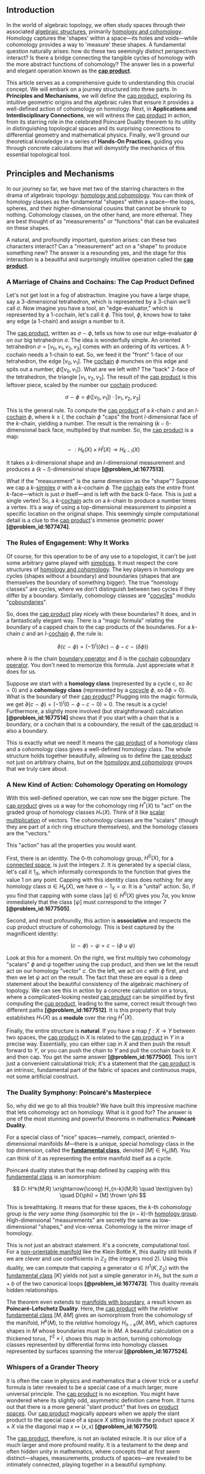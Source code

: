 ## Introduction
In the world of algebraic topology, we often study spaces through their associated [algebraic structures](@article_id:138965), primarily [homology and cohomology](@article_id:159579). Homology captures the 'shapes' within a space—its holes and voids—while cohomology provides a way to 'measure' these shapes. A fundamental question naturally arises: how do these two seemingly distinct perspectives interact? Is there a bridge connecting the tangible cycles of homology with the more abstract functions of cohomology? The answer lies in a powerful and elegant operation known as the **[cap product](@article_id:158231)**.

This article serves as a comprehensive guide to understanding this crucial concept. We will embark on a journey structured into three parts. In **Principles and Mechanisms**, we will define the [cap product](@article_id:158231), exploring its intuitive geometric origins and the algebraic rules that ensure it provides a well-defined action of cohomology on homology. Next, in **Applications and Interdisciplinary Connections**, we will witness the [cap product](@article_id:158231) in action, from its starring role in the celebrated Poincaré Duality theorem to its utility in distinguishing topological spaces and its surprising connections to differential geometry and mathematical physics. Finally, we'll ground our theoretical knowledge in a series of **Hands-On Practices**, guiding you through concrete calculations that will demystify the mechanics of this essential topological tool.

## Principles and Mechanisms

In our journey so far, we have met two of the starring characters in the drama of algebraic topology: [homology and cohomology](@article_id:159579). You can think of homology classes as the fundamental "shapes" within a space—the loops, spheres, and their higher-dimensional cousins that cannot be shrunk to nothing. Cohomology classes, on the other hand, are more ethereal. They are best thought of as "measurements" or "functions" that can be evaluated on these shapes.

A natural, and profoundly important, question arises: can these two characters interact? Can a "measurement" act on a "shape" to produce something new? The answer is a resounding yes, and the stage for this interaction is a beautiful and surprisingly intuitive operation called the **[cap product](@article_id:158231)**.

### A Marriage of Chains and Cochains: The Cap Product Defined

Let's not get lost in a fog of abstraction. Imagine you have a large shape, say a 3-dimensional tetrahedron, which is represented by a 3-chain we'll call $\sigma$. Now imagine you have a tool, an "edge-evaluator," which is represented by a 1-cochain, let's call it $\phi$. This tool, $\phi$, knows how to take any edge (a 1-chain) and assign a number to it.

The [cap product](@article_id:158231), written as $\sigma \frown \phi$, tells us how to use our edge-evaluator $\phi$ on our big tetrahedron $\sigma$. The idea is wonderfully simple. An oriented tetrahedron $\sigma = [v_0, v_1, v_2, v_3]$ comes with an ordering of its vertices. A 1-cochain needs a 1-chain to eat. So, we feed it the "front" 1-face of our tetrahedron, the edge $[v_0, v_1]$. The [cochain](@article_id:275311) $\phi$ munches on this edge and spits out a number, $\phi([v_0, v_1])$. What are we left with? The "back" 2-face of the tetrahedron, the triangle $[v_1, v_2, v_3]$. The result of the [cap product](@article_id:158231) is this leftover piece, scaled by the number our [cochain](@article_id:275311) produced:

$$
\sigma \frown \phi = \phi([v_0, v_1]) \cdot [v_1, v_2, v_3]
$$

This is the general rule. To compute the [cap product](@article_id:158231) of a $k$-chain $c$ and an $l$-[cochain](@article_id:275311) $\phi$, where $k \ge l$, the cochain $\phi$ "caps" the front $l$-dimensional face of the $k$-chain, yielding a number. The result is the remaining $(k-l)$-dimensional back face, multiplied by that number. So, the [cap product](@article_id:158231) is a map:

$$
\frown: H_k(X) \times H^l(X) \to H_{k-l}(X)
$$

It takes a $k$-dimensional shape and an $l$-dimensional measurement and produces a $(k-l)$-dimensional shape **[@problem_id:1677513]**.

What if the "measurement" is the same dimension as the "shape"? Suppose we cap a $k$-[simplex](@article_id:270129) $\sigma$ with a $k$-cochain $\phi$. The [cochain](@article_id:275311) eats the *entire* front $k$-face—which is just $\sigma$ itself—and is left with the back 0-face. This is just a single vertex! So, a $k$-[cochain](@article_id:275311) acts on a $k$-chain to produce a number times a vertex. It’s a way of using a top-dimensional measurement to pinpoint a specific location on the original shape. This seemingly simple computational detail is a clue to the [cap product](@article_id:158231)'s immense geometric power **[@problem_id:1677474]**.

### The Rules of Engagement: Why It Works

Of course, for this operation to be of any use to a topologist, it can't be just some arbitrary game played with [simplices](@article_id:264387). It must respect the core structures of [homology and cohomology](@article_id:159579). The key players in homology are cycles (shapes without a boundary) and boundaries (shapes that are themselves the boundary of something bigger). The true "homology classes" are cycles, where we don't distinguish between two cycles if they differ by a boundary. Similarly, cohomology classes are "[cocycles](@article_id:160062)" modulo "[coboundaries](@article_id:158922)".

So, does the [cap product](@article_id:158231) play nicely with these boundaries? It does, and in a fantastically elegant way. There is a "magic formula" relating the boundary of a capped chain to the cap products of the boundaries. For a $k$-chain $c$ and an $l$-[cochain](@article_id:275311) $\phi$, the rule is:

$$
\partial(c \frown \phi) = (-1)^l ((\partial c) \frown \phi - c \frown (\delta \phi))
$$

where $\partial$ is the chain [boundary operator](@article_id:159722) and $\delta$ is the [cochain](@article_id:275311) [coboundary operator](@article_id:161674). You don't need to memorize this formula. Just appreciate what it does for us.

Suppose we start with a **homology class** (represented by a cycle $c$, so $\partial c=0$) and a **cohomology class** (represented by a [cocycle](@article_id:200255) $\phi$, so $\delta \phi = 0$). What is the boundary of their [cap product](@article_id:158231)? Plugging into the magic formula, we get $\partial(c \frown \phi) = (-1)^l (0 \frown \phi - c \frown 0) = 0$. The result is a cycle! Furthermore, a slightly more involved (but straightforward) calculation **[@problem_id:1677514]** shows that if you start with a chain that is a boundary, or a cochain that is a coboundary, the result of the [cap product](@article_id:158231) is also a boundary.

This is exactly what we need! It means the [cap product](@article_id:158231) of a homology class and a cohomology class gives a well-defined homology class. The whole structure holds together beautifully, allowing us to define the [cap product](@article_id:158231) not just on arbitrary chains, but on the [homology and cohomology](@article_id:159579) groups that we truly care about.

### A New Kind of Action: Cohomology Operating on Homology

With this well-defined operation, we can now see the bigger picture. The [cap product](@article_id:158231) gives us a way for the cohomology ring $H^*(X)$ to "act" on the graded group of homology classes $H_*(X)$. Think of it like [scalar multiplication](@article_id:155477) of vectors. The cohomology classes are the "scalars" (though they are part of a rich ring structure themselves), and the homology classes are the "vectors."

This "action" has all the properties you would want.

First, there is an identity. The 0-th cohomology group, $H^0(X)$, for a [connected space](@article_id:152650), is just the integers $\mathbb{Z}$. It is generated by a special class, let's call it $1_X$, which informally corresponds to the function that gives the value $1$ on any point. Capping with this identity class does nothing: for any homology class $\alpha \in H_k(X)$, we have $\alpha \frown 1_X = \alpha$. It is a "unital" action. So, if you find that capping with some class $[\psi] \in H^0(X)$ gives you $7\alpha$, you know immediately that the class $[\psi]$ must correspond to the integer $7$ **[@problem_id:1677505]**.

Second, and most profoundly, this action is **associative** and respects the cup product structure of cohomology. This is best captured by the magnificent identity:

$$
(c \frown \phi) \frown \psi = c \frown (\phi \cup \psi)
$$

Look at this for a moment. On the right, we first multiply two cohomology "scalars" $\phi$ and $\psi$ together using the cup product, and then we let the result act on our homology "vector" $c$. On the left, we act on $c$ with $\phi$ first, and then we let $\psi$ act on the result. The fact that these are equal is a deep statement about the beautiful consistency of the algebraic machinery of topology. We can see this in action by a concrete calculation on a torus, where a complicated-looking nested [cap product](@article_id:158231) can be simplified by first computing the [cup product](@article_id:159060), leading to the same, correct result through two different paths **[@problem_id:1677512]**. It is this property that truly establishes $H_*(X)$ as a **module** over the ring $H^*(X)$.

Finally, the entire structure is **natural**. If you have a map $f: X \to Y$ between two spaces, the [cap product](@article_id:158231) in $X$ is related to the [cap product](@article_id:158231) in $Y$ in a precise way. Essentially, you can either cap in $X$ and then push the result forward to $Y$, or you can push the chain to $Y$ and pull the cochain back to $X$ and then cap. You get the same answer **[@problem_id:1677500]**. This isn't just a convenient calculational trick; it's a statement that the [cap product](@article_id:158231) is an intrinsic, fundamental part of the fabric of spaces and continuous maps, not some artificial construct.

### The Duality Symphony: Poincaré's Masterpiece

So, why did we go to all this trouble? We have built this impressive machine that lets cohomology act on homology. What is it good for? The answer is one of the most stunning and powerful theorems in mathematics: **Poincaré Duality**.

For a special class of "nice" spaces—namely, compact, oriented $n$-dimensional manifolds $M$—there is a unique, special homology class in the top dimension, called the **[fundamental class](@article_id:157841)**, denoted $[M] \in H_n(M)$. You can think of it as representing the entire manifold itself as a cycle.

Poincaré duality states that the map defined by capping with this [fundamental class](@article_id:157841) is an isomorphism:

$$
D: H^k(M;R) \xrightarrow{\cong} H_{n-k}(M;R) \quad \text{given by} \quad D(\phi) = [M] \frown \phi
$$

This is breathtaking. It means that for these spaces, the $k$-th cohomology group is *the very same thing* (isomorphic to) the $(n-k)$-th [homology group](@article_id:144585). High-dimensional "measurements" are secretly the same as low-dimensional "shapes," and vice-versa. Cohomology is the mirror image of homology.

This is not just an abstract statement. It's a concrete, computational tool. For a [non-orientable manifold](@article_id:160057) like the Klein Bottle $K$, this duality still holds if we are clever and use coefficients in $\mathbb{Z}_2$ (the integers mod 2). Using this duality, we can compute that capping a generator $\alpha \in H^1(K, \mathbb{Z}_2)$ with the [fundamental class](@article_id:157841) $[K]$ yields not just a simple generator in $H_1$, but the sum $a+b$ of the two canonical loops **[@problem_id:1677473]**. This duality reveals hidden relationships.

The theorem even extends to [manifolds with boundary](@article_id:159294), a result known as **Poincaré-Lefschetz Duality**. Here, the [cap product](@article_id:158231) with the *relative* [fundamental class](@article_id:157841) $[M, \partial M]$ gives an isomorphism from the cohomology of the manifold, $H^k(M)$, to the *relative* homology $H_{n-k}(M, \partial M)$, which captures shapes in $M$ whose boundaries must lie in $\partial M$. A beautiful calculation on a thickened torus, $T^2 \times I$, shows this map in action, turning cohomology classes represented by differential forms into homology classes represented by surfaces spanning the interval **[@problem_id:1677524]**.

### Whispers of a Grander Theory

It is often the case in physics and mathematics that a clever trick or a useful formula is later revealed to be a special case of a much larger, more universal principle. The [cap product](@article_id:158231) is no exception. You might have wondered where its slightly odd, asymmetric definition came from. It turns out that there is a more general "slant product" that lives on [product spaces](@article_id:151199). Our [cap product](@article_id:158231) magically appears when we apply the slant product to the special case of a space $X$ sitting inside the product space $X \times X$ via the diagonal map $x \mapsto (x,x)$ **[@problem_id:1677501]**.

The [cap product](@article_id:158231), therefore, is not an isolated miracle. It is our slice of a much larger and more profound reality. It is a testament to the deep and often hidden unity in mathematics, where concepts that at first seem distinct—shapes, measurements, products of spaces—are revealed to be intimately connected, playing together in a beautiful symphony.